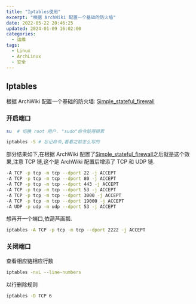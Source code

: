 ```yaml
---
title: "Iptables使用"
excerpt: "根据 ArchWiki 配置一个基础的防火墙"
date: 2022-05-22 20:46:25
updated: 2024-01-09 16:02:00
categories: 
  - 运维
tags:
  - Linux
  - ArchLinux
  - 安全
---
```


## Iptables

根据 ArchWiki 配置一个基础的防火墙: [Simple_stateful_firewall](https://wiki.archlinux.org/title/Simple_stateful_firewall#Prerequisites)

### 开启端口

```bash
su  # 切换 root 用户. "sudo"命令敲得很累
```

```bash
iptables -S # 忘记命令,看看之前怎么写的
```

部分结果如下,在根据 ArchWiki 配置了[Simple_stateful_firewall](https://wiki.archlinux.org/title/Simple_stateful_firewall#Prerequisites)之后就是这个效果,注意 TCP 链,这个是 ArchWiki 配置后增添了 TCP 和 UDP 链.

```bash
-A TCP -p tcp -m tcp --dport 22 -j ACCEPT
-A TCP -p tcp -m tcp --dport 80 -j ACCEPT
-A TCP -p tcp -m tcp --dport 443 -j ACCEPT
-A TCP -p tcp -m tcp --dport 53 -j ACCEPT
-A TCP -p tcp -m tcp --dport 3000 -j ACCEPT
-A TCP -p tcp -m tcp --dport 19000 -j ACCEPT
-A UDP -p udp -m udp --dport 53 -j ACCEPT
```

想再开一个端口,依葫芦画瓢.

```bash
iptables -A TCP -p tcp -m tcp --dport 2222 -j ACCEPT
```

### 关闭端口

查看相应链相应行数

```bash
iptables -nvL --line-numbers
```

以行删除规则

```bash
iptables -D TCP 6
```
